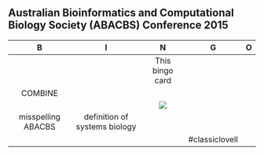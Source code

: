 ## Australian Bioinformatics and Computational Biology Society (ABACBS) Conference 2015

| B                | I                       | N                                                       | G                                                   | O                    |  
| :-----------:    | :-------------:         | :-------------:                                         | :-------------:                                     | :-------------:      |  
| |                  |        This bingo card                             |          |  
|COMBINE   |  |                |        |                |  
|         |               | <a href="http://www.abacbs.org/conference"><img src="abacbs.png"></a> |        |  |  
| misspelling ABACBS  | definition of systems biology |                    |      |             |  
|       |      |    | #classiclovell  |     |  
